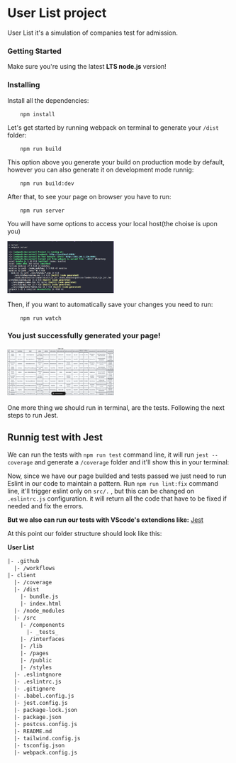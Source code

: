 # User List project

User List it's a simulation of companies test for admission.

### Getting Started

Make sure you're using the latest **LTS node.js** version!

### Installing

Install all the dependencies:

```
    npm install
```
Let's get started by running webpack on terminal to generate your `/dist` folder:

```
    npm run build
```
This option above you generate your build on production mode by default, however you can also generate it on development mode runnig:

```
    npm run build:dev
```

After that, to see your page on browser you have to run:

```
    npm run server
```
You will have some options to access your local host(the choise is upon you)

<img src="./src/public/npm_run_server.png" width="240">

Then, if you want to automatically save your changes you need to run:

```
    npm run watch
```

### You just successfully generated your page!

<img src="./src/public/user_list_screen.png" width="240">

One more thing we should run in terminal, are the tests. Following the next steps to run Jest.

## Runnig test with Jest
We can run the tests with `npm run test` command line, it will run `jest --coverage` and generate a `/coverage` folder and it'll show this in your terminal:

Now, since we have our page builded and tests passed we just need to run Eslint in our code to maintain a pattern.
Run `npm run lint:fix` command line, it'll trigger eslint only on `src/.` , but this can be changed on `.eslintrc.js` configuration.
it will return all the code that have to be fixed if needed and fix the errors.

**But we also can run our tests with VScode's extendions like:** [Jest](https://marketplace.visualstudio.com/items?itemName=Orta.vscode-jest)

At this point our folder structure should look like this:

**User List**
```
|- .github  
  |- /workflows
|- client  
  |- /coverage
  |- /dist
    |- bundle.js
    |- index.html
  |- /node_modules
  |- /src
    |- /components
      |- _tests_
    |- /interfaces
    |- /lib
    |- /pages
    |- /public
    |- /styles
  |- .eslintgnore
  |- .eslintrc.js
  |- .gitignore
  |- .babel.config.js
  |- jest.config.js
  |- package-lock.json
  |- package.json
  |- postcss.config.js
  |- README.md
  |- tailwind.config.js
  |- tsconfig.json
  |- webpack.config.js

```